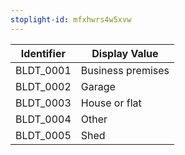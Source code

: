 ```yaml
---
stoplight-id: mfxhwrs4w5xvw
---
```


Identifier  |  Display Value
------------|-------------------
BLDT_0001   |  Business premises
BLDT_0002   |  Garage
BLDT_0003   |  House or flat
BLDT_0004   |  Other
BLDT_0005   |  Shed